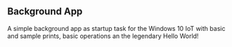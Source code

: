 ## Background App
A simple background app as startup task for the Windows 10 IoT with basic and sample prints, basic operations an the legendary Hello World!
